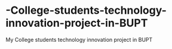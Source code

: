 -College-students-technology-innovation-project-in-BUPT
=======================================================

My College students technology innovation project in BUPT
